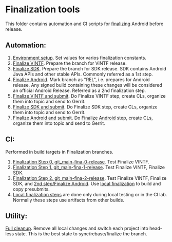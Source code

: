 # Finalization tools
This folder contains automation and CI scripts for [finalizing](https://go/android-finalization) Android before release.

## Automation:
1. [Environment setup](./environment.sh). Set values for varios finalization constants.
1. [Finalize VINTF](./finalize-vintf-resources.sh). Prepare the branch for VINTF release.
1. [Finalize SDK](./finalize-sdk-resources.sh). Prepare the branch for SDK release. SDK contains Android Java APIs and other stable APIs. Commonly referred as a 1st step.
1. [Finalize Android](./finalize-sdk-rel.sh). Mark branch as "REL", i.e. prepares for Android release. Any signed build containing these changes will be considered an official Android Release. Referred as a 2nd finalization step.
1. [Finalize VINTF and submit](./step-0.sh). Do Finalize VINTF step, create CLs, organize them into topic and send to Gerrit.
1. [Finalize SDK and submit](./step-1.sh). Do Finalize SDK step, create CLs, organize them into topic and send to Gerrit.
1. [Finalize Android and submit](./step-2.sh). Do [Finalize Android](./finalize-sdk-rel.sh) step, create  CLs, organize them into topic and send to Gerrit.

## CI:
Performed in build targets in Finalization branches.
1. [Finalization Step 0, git_main-fina-0-release](https://android-build.corp.google.com/build_explorer/branch/git_main-fina-0-release). Test Finalize VINTF.
1. [Finalization Step 1, git_main-fina-1-release](https://android-build.corp.google.com/build_explorer/branch/git_main-fina-1-release). Test Finalize VINTF, Finalize SDK.
1. [Finalization Step 2, git_main-fina-2-release](https://android-build.corp.google.com/build_explorer/branch/git_main-fina-2-release). Test Finalize VINTF, Finalize SDK, and [2nd step/Finalize Android](./finalize-sdk-rel.sh). Use [local finalization](./localonly-steps.sh) to build and copy presubmits.
1. [Local finalization steps](./localonly-steps.sh) are done only during local testing or in the CI lab. Normally these steps use artifacts from other builds.

## Utility:
[Full cleanup](./cleanup.sh). Remove all local changes and switch each project into head-less state. This is the best state to sync/rebase/finalize the branch.
